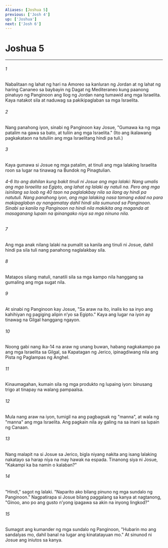 ```yaml
---
Aliases: [Joshua 5]
previous: ['Josh 4']
up: ['Joshua']
next: ['Josh 6']
---
```

# Joshua 5

***


###### 1 


Nabalitaan ng lahat ng hari na Amoreo sa kanluran ng Jordan at ng lahat ng haring Cananeo sa baybayin ng Dagat ng Mediteraneo kung paanong pinatuyo ng Panginoon ang Ilog ng Jordan nang tumawid ang mga Israelita. Kaya natakot sila at naduwag sa pakikipaglaban sa mga Israelita. 


###### 2 


Nang panahong iyon, sinabi ng Panginoon kay Josue, "Gumawa ka ng mga patalim na gawa sa bato, at tuliin ang mga Israelita." (Ito ang ikalawang pagkakataon na tutuliin ang mga Israelitang hindi pa tuli.) 


###### 3 


Kaya gumawa si Josue ng mga patalim, at tinuli ang mga lalaking Israelita roon sa lugar na tinawag na Bundok ng Pinagtulian.

###### 4-6 Ito ang dahilan kung bakit tinuli ni Josue ang mga lalaki: Nang umalis ang mga Israelita sa Egipto, ang lahat ng lalaki ay natuli na. Pero ang mga isinilang sa loob ng 40 taon na paglalakbay nila sa ilang ay hindi pa natutuli. Nang panahong iyon, ang mga lalaking nasa tamang edad na para makipaglaban ay nangamatay dahil hindi sila sumunod sa Panginoon. Sinabi sa kanila ng Panginoon na hindi nila makikita ang maganda at masaganang lupain na ipinangako niya sa mga ninuno nila. 


###### 7 


Ang mga anak nilang lalaki na pumalit sa kanila ang tinuli ni Josue, dahil hindi pa sila tuli nang panahong naglalakbay sila. 


###### 8 


Matapos silang matuli, nanatili sila sa mga kampo nila hanggang sa gumaling ang mga sugat nila. 


###### 9 


At sinabi ng Panginoon kay Josue, "Sa araw na ito, inalis ko sa inyo ang kahihiyan ng pagiging alipin nʼyo sa Egipto." Kaya ang lugar na iyon ay tinawag na Gilgal hanggang ngayon. 


###### 10 


Noong gabi nang ika-14 na araw ng unang buwan, habang nagkakampo pa ang mga Israelita sa Gilgal, sa Kapatagan ng Jerico, ipinagdiwang nila ang Pista ng Paglampas ng Anghel. 


###### 11 


Kinaumagahan, kumain sila ng mga produkto ng lupaing iyon: binusang trigo at tinapay na walang pampaalsa. 


###### 12 


Mula nang araw na iyon, tumigil na ang pagbagsak ng "manna", at wala ng "manna" ang mga Israelita. Ang pagkain nila ay galing na sa inani sa lupain ng Canaan. 


###### 13 


Nang malapit na si Josue sa Jerico, bigla niyang nakita ang isang lalaking nakatayo sa harap niya na may hawak na espada. Tinanong siya ni Josue, "Kakampi ka ba namin o kalaban?" 


###### 14 


"Hindi," sagot ng lalaki. "Naparito ako bilang pinuno ng mga sundalo ng Panginoon." Nagpatirapa si Josue bilang paggalang sa kanya at nagtanong, "Ginoo, ano po ang gusto nʼyong ipagawa sa akin na inyong lingkod?" 


###### 15 


Sumagot ang kumander ng mga sundalo ng Panginoon, "Hubarin mo ang sandalyas mo, dahil banal na lugar ang kinatatayuan mo." At sinunod ni Josue ang iniutos sa kanya.
